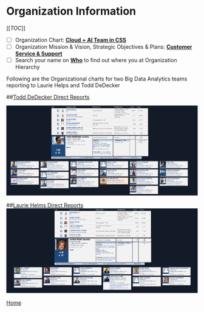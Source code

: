 # Organization Information
[[_TOC_]]  
- [ ]   Organization Chart:  [**Cloud + AI Team in CSS**](https://microsoft.sharepoint.com/teams/CA)
- [ ]   Organization Mission & Vision, Strategic Objectives & Plans:  [**Customer Service & Support**](https://microsoft.sharepoint.com/teams/CSS/SitePages/About-CSS.aspx)
- [ ]   Search your name on [**Who**](http://who) to find out where you at Organization Hierarchy

Following are the Organizational charts for two Big Data Analytics teams reporting to Laurie Helps and Todd DeDecker

##[Todd DeDecker Direct Reports](http://who/is/toddde)
<br/>


![Todd-Org.png](/.attachments/Todd-Org-47e43c7e-1587-4ad5-b7de-dd671e1688fc.png)


##[Laurie Helms Direct Reports](http://who/is/laurieh)
<br/>
![Laurie-Org.png](/.attachments/Laurie-Org-aa42c7ac-e551-40bd-b64e-75d2cb8e938a.png)


[Home](https://dev.azure.com/Supportability/Big%20Data/_wiki/wikis/Big-Data.wiki/24057/Getting-Started)